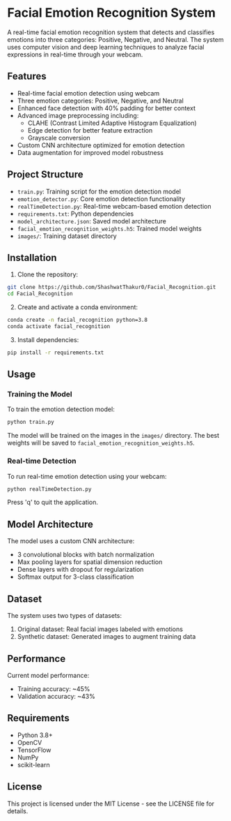 # Facial Emotion Recognition System

A real-time facial emotion recognition system that detects and classifies emotions into three categories: Positive, Negative, and Neutral. The system uses computer vision and deep learning techniques to analyze facial expressions in real-time through your webcam.

## Features

- Real-time facial emotion detection using webcam
- Three emotion categories: Positive, Negative, and Neutral
- Enhanced face detection with 40% padding for better context
- Advanced image preprocessing including:
  - CLAHE (Contrast Limited Adaptive Histogram Equalization)
  - Edge detection for better feature extraction
  - Grayscale conversion
- Custom CNN architecture optimized for emotion detection
- Data augmentation for improved model robustness

## Project Structure

- `train.py`: Training script for the emotion detection model
- `emotion_detector.py`: Core emotion detection functionality
- `realTimeDetection.py`: Real-time webcam-based emotion detection
- `requirements.txt`: Python dependencies
- `model_architecture.json`: Saved model architecture
- `facial_emotion_recognition_weights.h5`: Trained model weights
- `images/`: Training dataset directory

## Installation

1. Clone the repository:
```bash
git clone https://github.com/ShashwatThakur0/Facial_Recognition.git
cd Facial_Recognition
```

2. Create and activate a conda environment:
```bash
conda create -n facial_recognition python=3.8
conda activate facial_recognition
```

3. Install dependencies:
```bash
pip install -r requirements.txt
```

## Usage

### Training the Model

To train the emotion detection model:
```bash
python train.py
```

The model will be trained on the images in the `images/` directory. The best weights will be saved to `facial_emotion_recognition_weights.h5`.

### Real-time Detection

To run real-time emotion detection using your webcam:
```bash
python realTimeDetection.py
```

Press 'q' to quit the application.

## Model Architecture

The model uses a custom CNN architecture:
- 3 convolutional blocks with batch normalization
- Max pooling layers for spatial dimension reduction
- Dense layers with dropout for regularization
- Softmax output for 3-class classification

## Dataset

The system uses two types of datasets:
1. Original dataset: Real facial images labeled with emotions
2. Synthetic dataset: Generated images to augment training data

## Performance

Current model performance:
- Training accuracy: ~45%
- Validation accuracy: ~43%

## Requirements

- Python 3.8+
- OpenCV
- TensorFlow
- NumPy
- scikit-learn

## License

This project is licensed under the MIT License - see the LICENSE file for details.